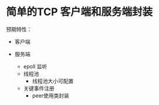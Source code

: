 # 简单的TCP 客户端和服务端封装

预期特性：
- 客户端

- 服务端
  - epoll 监听
  - 线程池
    - 线程池大小可配置
  - 关键事件注册
    - peer使用类封装

